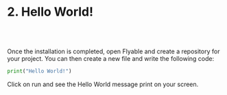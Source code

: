 # 2. Hello World!
<br />
<br />

Once the installation is completed, open Flyable and create a repository for your project. You can then create a new file and write the following code:

```Python
print("Hello World!")
```

Click on run and see the Hello World message print on your screen.